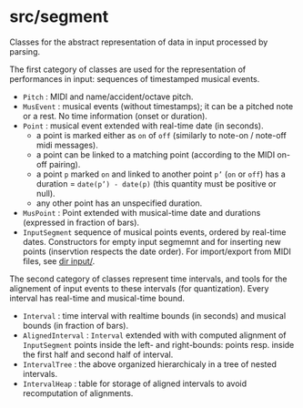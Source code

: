 # src/segment
Classes for the abstract representation of data in input processed by parsing.

The first category of classes are used for the representation of performances in input: sequences of timestamped musical events.

* `Pitch` : MIDI and name/accident/octave pitch.
* `MusEvent` : musical events (without timestamps); it can be a pitched note or a rest. No time information (onset or duration). 
* `Point` : musical event extended with real-time date (in seconds). 
	* a point is marked either as `on` of `off` (similarly to note-on / note-off midi messages).
	* a point can be linked to a matching point (according to the MIDI on-off pairing).
	* a point `p` marked `on` and linked to another point `p’` (`on` or `off`) has a duration = `date(p’) - date(p)` (this quantity must be positive or null).
	* any other point has an unspecified duration. 
* `MusPoint` : Point extended with musical-time date and durations (expressed in fraction of bars).
* `InputSegment` sequence of musical points events, ordered by real-time dates. Constructors for empty input segmemnt and for inserting new points (inservtion respects the date order). For import/export from MIDI files, see [dir input/](../input/README.md).

The second category of classes represent time intervals, 
and tools for the alignement of input events to these intervals (for quantization).
Every interval has real-time and musical-time bound.

* `Interval` : time interval with realtime bounds (in seconds) and musical bounds (in fraction of bars).
* `AlignedInterval` : `Interval` extended with with computed alignment of `InputSegment` points inside the left- and right-bounds: points resp. inside the first half and second half of interval.
* `IntervalTree` : the above organized hierarchicaly in a tree of nested intervals.
* `IntervalHeap` : table for storage of aligned intervals
 to avoid recomputation of alignments.

